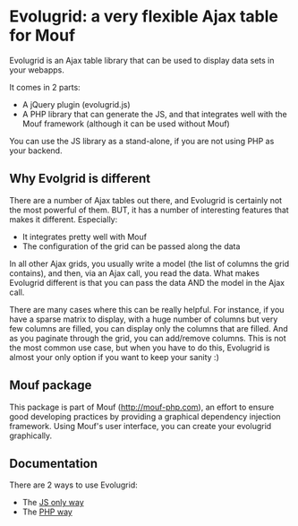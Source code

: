 Evolugrid: a very flexible Ajax table for Mouf
==============================================

Evolugrid is an Ajax table library that can be used to display data sets in your webapps.

It comes in 2 parts:

- A jQuery plugin (evolugrid.js)
- A PHP library that can generate the JS, and that integrates well with the Mouf framework (although it can be used without Mouf)

You can use the JS library as a stand-alone, if you are not using PHP as your backend.

Why Evolgrid is different
-------------------------  

There are a number of Ajax tables out there, and Evolugrid is certainly not the most powerful of them. BUT, it has
a number of interesting features that makes it different. Especially:

- It integrates pretty well with Mouf
- The configuration of the grid can be passed along the data

In all other Ajax grids, you usually write a model (the list of columns the grid contains), and then, via an Ajax
call, you read the data. What makes Evolugrid different is that you can pass the data AND the model in the Ajax call.

There are many cases where this can be really helpful. For instance, if you have a sparse matrix to display, with a huge
number of columns but very few columns are filled, you can display only the columns that are filled. And as you paginate
through the grid, you can add/remove columns. This is not the most common use case, but when you have to do this,
Evolugrid is almost your only option if you want to keep your sanity :)

Mouf package
------------
This package is part of Mouf (http://mouf-php.com), an effort to ensure good developing practices by providing a graphical dependency injection framework.
Using Mouf's user interface, you can create your evolugrid graphically.

Documentation
-------------

There are 2 ways to use Evolugrid:

- The [JS only way](docs/evolugrid_js.md)
- The [PHP way](docs/evolugrid_php.md)